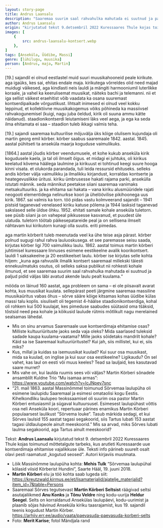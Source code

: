 ```yaml
---
layout: story-page
title: Andrus Laansalu
description: "Saaremaa suurim saal rahvahulka mahutada ei suutnud ja paljud pidid väljas läbi avatud akende laulu pealt kuulama"
author: Andrus Laansalu
origin: "kirjutatud tekst 9.detsembril 2022 Kuressaares Thule kojas toimunud mõttetalgute tarbeks, kus arutleti Kuressaarde uue kontserdimaja ehitamise vajalikkuse üle."
images: [
    {
        src: andrus-laansalu-kontsert.webp
    },
]
tags: [Anseküla, Üüdibe, Massi]
genre: [lühilugu, muusika]
person: [Andrus, maja, Martin]
---
```


<!-- # {{$doc.title}} -->

[19.] sajandil ei olnud eestlastel muid suuri muusikahooneid peale kirikute. aga igaüks, kes sai, ehitas endale maja. kirikutega võrreldes olid need majad muidugi väikesed, aga kindlasti neis lauldi ja mängiti harmooniumil luterlikke koraale, ja vahel ka keerulisemat muusikat, näiteks bachi ja telemanni. nii et iga sellist väikest eraehitist võib vaadata ka osana suuremast kontserdipaikade võrgustikust. lihtsalt inimesed ei olnud veel kokku leppinud, et kollektiivne muusikakogemus võiks põhineda ka massiivsel rahvakogunemisel (kuigi, nagu juba öeldud, kirik oli suuna ammu kätte näidanud). staadionikontserdi leiutamiseni läks veel aega, ja ega ka seda ilma ehitamata ei saa – staadion tuleb ikkagi valmis teha.   

[19.] sajandi saaremaa kultuurilise mõjuvälja üks kõige olulisem kujundaja oli martin georg emil körber. körber saabus saaremaale 1842. aastal. 1845. aastal pühitseti ta anseküla maarja koguduse vaimulikuks. 

[1864.] aastal jõudis körber veendumusele, et kohe kukub anseküla kirik kogudusele kaela, ja tal oli ilmselt õigus. et midagi ei juhtuks, oli kirikus keelatud kõvema häälega laulmine ja kirikuust ei tohtinud keegi suure hooga kinni visata. et olukorda parandada, tuli leida ressursid ehituseks. selleks andis körber välja vaimulikku ja ilmalikku kirjandust, korraldas kontserte ja heategevuslikke üritusi. kiriku ümbrusesse hakati rajama parki, ansekülla istutati männik. seda männikut peetakse siiani saaremaa vanimaks metsakultuuriks. ja ka ehitama sai hakata – vana kiriku alusmüüridele rajati neogooti elementidega nelinurkse koori ja ühelöövilise pikihoonega uus kirik. 1867. sai valmis ka torn. töö pidas vastu kolmveerand sajandit – 1941 pistsid taganevad venelased kiriku katuse põlema ja 1944 lasksid taganevad sakslased selle üldse õhku. 1952. ehitati samale kohale anseküla tuletorn. see püsib siiani ja on vahepeal pikkusesse kasvanud, et puudest üle ulatuda. tuletorn töötab päikesepatareide peal ja on sellisena ilmselt nähtavam kui kirikutorn kunagi olla suutis. eriti pimedas. 

aga martin körberit tuleb meenutada veel ka ühe teise asja pärast. körber polnud sugugi rahul rahva lauluoskusega. et see paremasse seisu saada, kirjutas körber ligi 700 vaimulikku laulu. 1862. aastal toimus martin körberi juhtimisel kuressaare linnuses esimene eestikeelne avalik koorikontsert. lauldi 1 saksakeelne ja 20 eestikeelset laulu. körber ise kirjutas selle kohta hiljem: „kuna aga rahvuslik ilmalik kontsert saaremaal millekski täiesti ennekuulmatuks osutus, oli selleks saksa publikut nii rohkesti kohale ilmunud, et see saaremaa suurim saal rahvahulka mahutada ei suutnud ja paljud pidid väljas läbi avatud akende laulu pealt kuulama.“

mööda on läinud 160 aastat, aga probleem on sama – ei ole piisavalt avarat kohta, kus muusikat kuulata. sellepärast peeti järgmine saaremaa massiline muusikaüritus vabas õhus – sõrve sääre kõige kitsamas kohas üüdibe külas massi talu koplis. sisuliselt oli tegemist 4-häälse staadionikontserdiga, kohal oli rohkem kui 500 kuulajat, kes pimeduse saabudes süütasid oma tšäksid, tõstsid need pea kohale ja kõikusid laulude rütmis mõtlikult nagu merelained sealsamas lähedal. 


<!-- Täägid taanduma ehitama pöörama pöörlema sammuma -->

<story-author :author="author" :origin="origin"></story-author>

<details-wrapper summary="Mis mõtted tekkisid?">

- Mis on sinu arvamus Saaremaale uue kontserdimaja ehitamise osas? Milliste kultuuriürituste jaoks seda vaja oleks? Mida saarlased tuleksid sadade kaupa kuulama-vaatama? Mille jaoks sõidetaks mandrilt kohale? Käid sa ise Saaremaal kultuuriüritustel? Kui jah, siis millistel, kui ei, siis miks? 
- Kus, millal ja kuidas sa isemuusikat kuulad? Kui suur osa muusikast, mida sa kuulad, on inglise ja kui suur osa eestikeelne? Ligikaudu? On sel vahet, kas laul on eesti või muus keeles? Tead sa lauljaid, kes kasutavad saare murret?
- Mis vahe on, kui laulda ruumis sees või väljas? Martin Körberi sõnadele ansamblilt Kuldne Trio “Mu isamaa armas”: https://www.youtube.com/watch?v=IcJNpey7snc
- “21. mail 1863. aastal Massinõmmel toimunud Sõrvemaa laulupüha oli esimene laulupidu Saaremaal ja esimesi omataolisi kogu Eestis. Kihelkondliku laulupeo teokssaamisel oli suurim osa pastor Martin Körberi entusiasmil ja sügaval kultuursusel. Esimesest laulupühast võttis osa neli Anseküla koori, repertuaar pärines enamikus Martin Körberi populaarsest laulikust ”Sörvema louke”. Tasub märkida sedagi, et kui Sõrves laulsid 155 aastat tagasi segakoorid, siis Tartus lubati 153 aastat tagasi üldlaulupeole ainult meeskoorid.” Mis sa arvad, miks Sõrves lubati laulma segakoorid, aga Tartus ainult meeskoorid?

</details-wrapper>


<details-wrapper summary="Allikad" class="text-sm" icon="icon-park-outline:document-folder">

Tekst: **Andrus Laansalu** kirjutatud tekst 9. detsembril 2022 Kuressaares Thule kojas toimunud mõttetalgute tarbeks, kus arutleti Kuressaarde uue kontserdimaja ehitamise vajalikkuse üle. Teksti info pärineb suurelt osalt olavi pesti raamatust „kogutud seosed“. Autori kirjaviis muutmata. 
- Lõik Massinõmme laulupüha kohta: **Mehis Tulk** “Sõrvemaa laulupühal kõlasid viisid Körberist Hundini”, Saarte Hääl, 19. juuni 2018.
- **Martin Körberi** elu ja töö kohta saab lugeda siit: https://kreutzwald.kirmus.ee/et/lisamaterjalid/ajatelje_materjalid?item_id=7&table=Persons
- Saaremaal Sõrves tegutsevast **Martin Körberi Seltsist** räägivad seltsi asutajaliikmed **Anu Konks** ja **Tõnu Veldre** ning kodu-uurija **Heldur Seegel**. Selts on korraldanud Ansekülas laulupäevi, kodu-uurimist ja plaanib sõjas hävinud Anseküla kiriku taasrajamist, kus 19. sajandil teenis kogudust Martin Körber. https://arhiiv.err.ee/audio/vaata/paevasuda-paevasuda-korberi-selts
- Foto: **Merit Karise**; fotol Mändjala rand

</details-wrapper>
